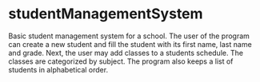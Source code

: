 # studentManagementSystem

Basic student management system for a school. The user of the program can create a new student and fill the student with its first name, last name and grade. Next, the user may add classes to a students schedule. The classes are categorized by subject. The program also keeps a list of students in alphabetical order.
